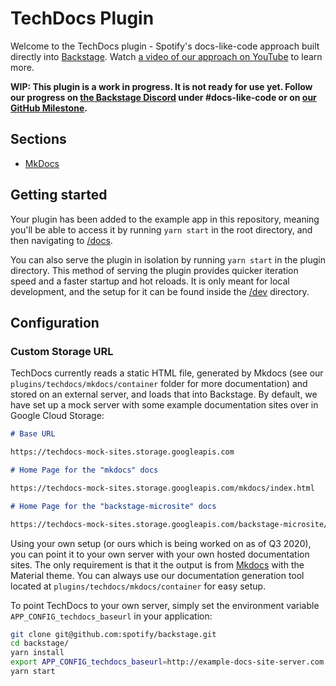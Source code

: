 # TechDocs Plugin

Welcome to the TechDocs plugin - Spotify's docs-like-code approach built directly into [Backstage](https://backstage.io). Watch [a video of our approach on YouTube](https://www.youtube.com/watch?v=uFGCaZmA6d4) to learn more.

**WIP: This plugin is a work in progress. It is not ready for use yet. Follow our progress on [the Backstage Discord](https://discord.gg/MUpMjP2) under #docs-like-code or on [our GitHub Milestone](https://github.com/spotify/backstage/milestone/15).**

## Sections

- [MkDocs](./mkdocs/README.md)

## Getting started

Your plugin has been added to the example app in this repository, meaning you'll be able to access it by running `yarn start` in the root directory, and then navigating to [/docs](http://localhost:3000/docs).

You can also serve the plugin in isolation by running `yarn start` in the plugin directory.
This method of serving the plugin provides quicker iteration speed and a faster startup and hot reloads.
It is only meant for local development, and the setup for it can be found inside the [/dev](/dev) directory.

## Configuration

### Custom Storage URL

TechDocs currently reads a static HTML file, generated by Mkdocs (see our `plugins/techdocs/mkdocs/container` folder for more documentation) and stored on an external server, and loads that into Backstage. By default, we have set up a mock server with some example documentation sites over in Google Cloud Storage:

```md
# Base URL

https://techdocs-mock-sites.storage.googleapis.com

# Home Page for the "mkdocs" docs

https://techdocs-mock-sites.storage.googleapis.com/mkdocs/index.html

# Home Page for the "backstage-microsite" docs

https://techdocs-mock-sites.storage.googleapis.com/backstage-microsite/index.html
```

Using your own setup (or ours which is being worked on as of Q3 2020), you can point it to your own server with your own hosted documentation sites. The only requirement is that it the output is from [Mkdocs](https://mkdocs.org) with the Material theme. You can always use our documentation generation tool located at `plugins/techdocs/mkdocs/container` for easy setup.

To point TechDocs to your own server, simply set the environment variable `APP_CONFIG_techdocs_baseurl` in your application:

```bash
git clone git@github.com:spotify/backstage.git
cd backstage/
yarn install
export APP_CONFIG_techdocs_baseurl=http://example-docs-site-server.com
yarn start
```
